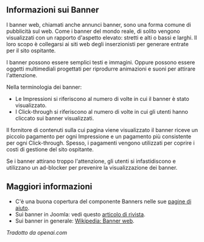 <!-- Filename: J4.x:Banners / Display title: Striscioni  -->

## Informazioni sui Banner

I banner web, chiamati anche annunci banner, sono una forma comune di pubblicità sul web. Come i banner del mondo reale, di solito vengono visualizzati con un rapporto d'aspetto elevato: stretti e alti o bassi e larghi. Il loro scopo è collegarsi ai siti web degli inserzionisti per generare entrate per il sito ospitante.

I banner possono essere semplici testi e immagini. Oppure possono essere oggetti multimediali progettati per riprodurre animazioni e suoni per attirare l'attenzione.

Nella terminologia dei banner:

* Le Impressioni si riferiscono al numero di volte in cui il banner è stato visualizzato.
* I Click-through si riferiscono al numero di volte in cui gli utenti hanno cliccato sui banner visualizzati.

Il fornitore di contenuti sulla cui pagina viene visualizzato il banner riceve un piccolo pagamento per ogni Impressione e un pagamento più consistente per ogni Click-through. Spesso, i pagamenti vengono utilizzati per coprire i costi di gestione del sito ospitante.

Se i banner attirano troppo l'attenzione, gli utenti si infastidiscono e utilizzano un ad-blocker per prevenire la visualizzazione dei banner.

## Maggiori informazioni

* C'è una buona copertura del componente Banners nelle sue [pagine di aiuto](jdocmanual?article=help/banners/banners).
* Sui banner in Joomla: vedi questo [articolo di rivista](https://magazine.joomla.org/all-issues/september/explore-the-core-joomla-4-banner-manager).
* Sui banner in generale: [Wikipedia: Banner web](https://en.wikipedia.org/wiki/Web_banner).

*Tradotto da openai.com*

